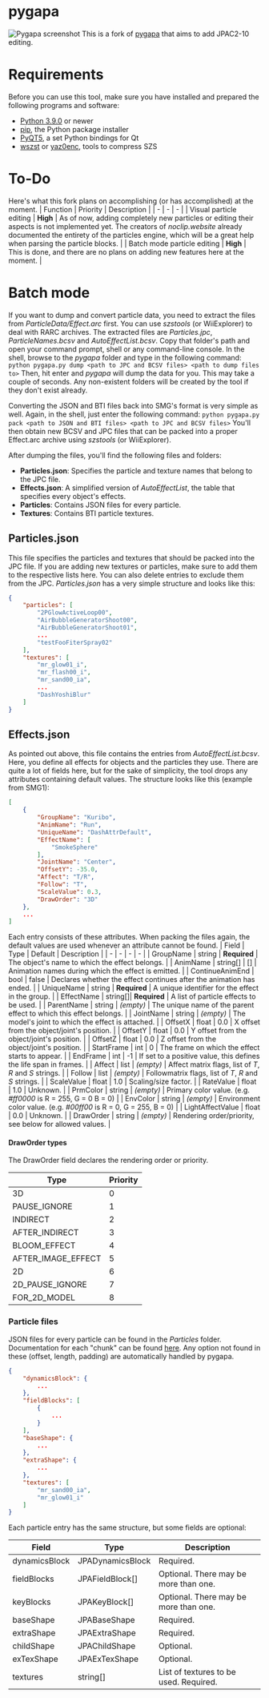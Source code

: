 
# pygapa
![Pygapa screenshot](screenshot.png)
This is a fork of [pygapa](https://github.com/SunakazeKun/pygapa) that aims to add JPAC2-10 editing.

# Requirements
Before you can use this tool, make sure you have installed and prepared the following programs and software:
- [Python 3.9.0](https://www.python.org/) or newer
- [pip](https://pypi.org/project/pip/), the Python package installer
- [PyQT5](https://pypi.org/project/PyQt5/), a set Python bindings for Qt
- [wszst](https://szs.wiimm.de/wszst/) or [yaz0enc](http://www.amnoid.de/gc/yaz0enc.zip), tools to compress SZS

# To-Do
Here's what this fork plans on accomplishing (or has accomplished) at the moment.
| Function | Priority | Description |
| - | - | - |
| Visual particle editing | **High** | As of now, adding completely new particles or editing their aspects is not implemented yet. The creators of *noclip.website* already documented the entirety of the particles engine, which will be a great help when parsing the particle blocks. |
| Batch mode particle editing | **High** | This is done, and there are no plans on adding new features here at the moment. |


# Batch mode
If you want to dump and convert particle data, you need to extract the files from *ParticleData/Effect.arc* first. You can use *szstools* (or WiiExplorer) to deal with RARC archives. The extracted files are *Particles.jpc*, *ParticleNames.bcsv* and *AutoEffectList.bcsv*. Copy that folder's path and open your command prompt, shell or any command-line console. In the shell, browse to the *pygapa* folder and type in the following command:
``python pygapa.py dump <path to JPC and BCSV files> <path to dump files to>``
Then, hit enter and *pygapa* will dump the data for you. This may take a couple of seconds. Any non-existent folders will be created by the tool if they don't exist already.

Converting the JSON and BTI files back into SMG's format is very simple as well. Again, in the shell, just enter the following command:
``python pygapa.py pack <path to JSON and BTI files> <path to JPC and BCSV files>``
You'll then obtain new BCSV and JPC files that can be packed into a proper Effect.arc archive using *szstools* (or WiiExplorer).

After dumping the files, you'll find the following files and folders:
- **Particles.json**: Specifies the particle and texture names that belong to the JPC file.
- **Effects.json**: A simplified version of *AutoEffectList*, the table that specifies every object's effects.
- **Particles**: Contains JSON files for every particle.
- **Textures**: Contains BTI particle textures.

## Particles.json
This file specifies the particles and textures that should be packed into the JPC file. If you are adding new textures or particles, make sure to add them to the respective lists here. You can also delete entries to exclude them from the JPC. *Particles.json* has a very simple structure and looks like this:
```json
{
	"particles": [
		"2PGlowActiveLoop00",
		"AirBubbleGeneratorShoot00",
		"AirBubbleGeneratorShoot01",
		...
		"testFooFiterSpray02"
	],
	"textures": [
		"mr_glow01_i",
		"mr_flash00_i",
		"mr_sand00_ia",
		...
		"DashYoshiBlur"
	]
}
```

## Effects.json
As pointed out above, this file contains the entries from *AutoEffectList.bcsv*. Here, you define all effects for  objects and the particles they use. There are quite a lot of fields here, but for the sake of simplicity, the tool drops any attributes containing default values. The structure looks like this (example from SMG1):
```json
[
    {
        "GroupName": "Kuribo",
        "AnimName": "Run",
        "UniqueName": "DashAttrDefault",
        "EffectName": [
            "SmokeSphere"
        ],
        "JointName": "Center",
        "OffsetY": -35.0,
        "Affect": "T/R",
        "Follow": "T",
        "ScaleValue": 0.3,
        "DrawOrder": "3D"
    },
    ...
]
```
Each entry consists of these attributes. When packing the files again, the default values are used whenever an attribute cannot be found.
| Field | Type | Default | Description |
| - | - | - | - |
| GroupName | string | **Required** | The object's name to which the effect belongs. |
| AnimName | string[] | [] | Animation names during which the effect is emitted. |
| ContinueAnimEnd | bool | false | Declares whether the effect continues after the animation has ended. |
| UniqueName | string | **Required** | A unique identifier for the effect in the group. |
| EffectName | string[]| **Required** | A list of particle effects to be used. |
| ParentName | string | *(empty)* | The unique name of the parent effect to which this effect belongs. |
| JointName | string | *(empty)* | The model's joint to which the effect is attached. |
| OffsetX | float | 0.0 | X offset from the object/joint's position. |
| OffsetY | float | 0.0 | Y offset from the object/joint's position. |
| OffsetZ | float | 0.0 | Z offset from the object/joint's position. |
| StartFrame | int | 0 | The frame on which the effect starts to appear. |
| EndFrame | int | -1 | If set to a positive value, this defines the life span in frames. |
| Affect | list | *(empty)* | Affect matrix flags, list of *T*, *R* and *S* strings. |
| Follow | list | *(empty)* | Followmatrix flags, list of *T*, *R* and *S* strings. |
| ScaleValue | float | 1.0 | Scaling/size factor. |
| RateValue | float | 1.0 | Unknown. |
| PrmColor | string | *(empty)* | Primary color value. (e.g. *#ff0000* is R = 255, G = 0 B = 0) |
| EnvColor | string | *(empty)* | Environment color value. (e.g. *#00ff00* is R = 0, G = 255, B = 0) |
| LightAffectValue | float | 0.0 | Unknown. |
| DrawOrder | string | *(empty)* | Rendering order/priority, see below for allowed values. |

#### DrawOrder types
The DrawOrder field declares the rendering order or priority.

| Type | Priority |
| - | - |
| 3D | 0 |
| PAUSE_IGNORE | 1 |
| INDIRECT | 2 |
| AFTER_INDIRECT | 3 |
| BLOOM_EFFECT | 4 |
| AFTER_IMAGE_EFFECT | 5 |
| 2D | 6 |
| 2D_PAUSE_IGNORE | 7 |
| FOR_2D_MODEL | 8 |

### Particle files
JSON files for every particle can be found in the *Particles* folder. Documentation for each "chunk" can be found [here](https://www.lumasworkshop.com/wiki/JPA_(File_Format)). Any option not found in these (offset, length, padding) are automatically handled by pygapa.
```json
{
    "dynamicsBlock": {
        ...
    },
    "fieldBlocks": [
        {
            ...
        }
    ],
    "baseShape": {
        ...
    },
    "extraShape": {
        ...
    },
    "textures": [
        "mr_sand00_ia",
        "mr_glow01_i"
    ]
}
```
Each particle entry has the same structure, but some fields are optional:

| Field | Type | Description |
| - | - | - |
| dynamicsBlock | JPADynamicsBlock | Required. |
| fieldBlocks | JPAFieldBlock[] | Optional. There may be more than one. |
| keyBlocks | JPAKeyBlock[] | Optional. There may be more than one. |
| baseShape | JPABaseShape | Required. |
| extraShape | JPAExtraShape | Required. |
| childShape | JPAChildShape | Optional. |
| exTexShape | JPAExTexShape | Optional. |
| textures | string[] | List of textures to be used. Required. |
